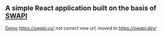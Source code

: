 ## A simple React application built on the basis of [SWAPI](https://swapi.co/)
[Demo](https://drew11.github.io/star-wars-app/)
*https://swapi.co/ not correct now url, moved to https://swapi.dev/*